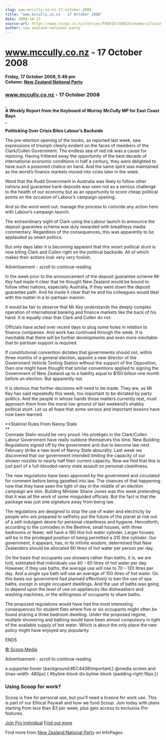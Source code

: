 ```yaml
---
slug: www-mccully-co-nz-17-october-2008
title: "www.mccully.co.nz - 17 October 2008"
date: 2008-10-17
source-url: https://www.scoop.co.nz/stories/PA0810/S00424/wwwmccullyconz-17-october-2008.htm
author: new-zealand-national-party
---
```

www.mccully.co.nz - 17 October 2008
===================================

**Friday, 17 October 2008, 5:49 pm**  
**Column: [New Zealand National Party](https://info.scoop.co.nz/New_Zealand_National_Party)**

### www.mccully.co.nz - 17 October 2008

  
_  
**A Weekly Report from the Keyboard of Murray McCully MP for East Coast Bays**  
_

**Politicking Over Crisis Bites Labour’s Backside**

The pre-election opening of the books, as reported last week, saw expressions of triumph clearly evident on the faces of members of the Clark/Cullen Government. The endless sea of red ink was a cause for rejoicing. Having frittered away the opportunity of the best decade of international economic conditions in half a century, they were delighted to have such a poisoned chalice on hand. And the same spirit was maintained as the world’s finance markets moved into crisis later in the week.

Word that the Rudd Government in Australia was likely to follow other nations and guarantee bank deposits was seen not as a serious challenge to the health of our economy but as an opportunity to score cheap political points on the occasion of Labour’s campaign opening.

And so the word went out: manage the process to coincide any action here with Labour’s campaign launch.

The extraordinary sight of Clark using the Labour launch to announce the deposit guarantee scheme was duly rewarded with breathless media commentary. Regardless of the consequences, this was apparently to be applauded as smart politics.

But only days later it is becoming apparent that this smart political stunt is now biting Clark and Cullen right on the political backside. All of which makes their actions look very very foolish.

Advertisement - scroll to continue reading





In the week prior to the announcement of the deposit guarantee scheme Mr Key had made it clear that he thought New Zealand would be bound to follow other nations, especially Australia, if they went down the deposit guarantee path. And he made it clear that he and his colleagues would deal with the matter in a bi-partisan manner.

It would be fair to observe that Mr Key understands the deeply complex operation of international banking and finance markets like the back of his hand. It is equally clear that Clark and Cullen do not.

Officials have acted over recent days to plug some holes in relation to finance companies. And work has continued through the week. It is inevitable that there will be further developments and even more inevitable that bi-partisan support is required.

If constitutional convention dictates that governments should not, within three months of a general election, appoint a new director of the Government Vehicle Testing Station without the support of the Opposition, then one might have thought that similar conventions applied to signing the Government of New Zealand up to a liability equal to $150 billion one month before an election. But apparently not.

It is obvious that further decisions will need to be made. They are, as Mr Key has said repeatedly this week, too important to be dictated by party politics. And the people in whose hands those matters currently rest, must approach them from the moral low ground of last weekend’s shabby political stunt. Let us all hope that some serious and important lessons have now been learned.

**Stalinist Rules From Nanny State  
**  
Comrade Stalin would be very proud. His protégés in the Clark/Cullen Labour Government have really outdone themselves this time. New Building Regulations signed off by the government and due to become law next February strike a new level of Nanny State absurdity. Last week we discovered that our government intended limiting the capacity of our shower nozzles to nearly half their current capacity. Now we find that this is just part of a full-blooded nanny state assault on personal cleanliness.

The new regulations have been approved by the government and circulated for comment before being gazetted into law. The chances of that happening now that they have seen the light of day in the middle of an election campaign are slim. Building Minister Shane Jones was this week pretending that it was all the work of some misguided officials. But the fact is that the package was just one signature away from being law.

The regulations are designed to stop the use of water and electricity by people who are prepared to selfishly put the future of the planet at risk out of a self-indulgent desire for personal cleanliness and hygiene. Henceforth, according to the comrades in the Beehive, small houses, with three bedrooms or fewer, will have a 180 litre hot water cylinder. Larger houses will be in the privileged position of being permitted a 315 litre cylinder. Our government, it appears, has, in its infinite wisdom, determined that New Zealanders should be allocated 60 litres of hot water per person per day.

On the basis that occupants use showers rather than baths, it is, we are told, estimated that individuals use 40 – 60 litres of hot water per day. However, if they use baths, the average use will rise to 70 – 120 litres per day. And a single spa bath will use an average of 100 litres of hot water. On this basis our government had planned effectively to ban the use of spa baths, except in single occupant dwellings. And the use of baths was going to depend upon the level of use on appliances like dishwashers and washing machines, or the willingness of occupants to share baths.

The proposed regulations would have had the most interesting consequences for student flats where five or six occupants might often be found sharing a three bedroom dwelling. Under the proposed regime, multiple showering and bathing would have been almost compulsory in light of the available supply of hot water. Which is about the only place the new policy might have enjoyed any popularity.

ENDS  

[© Scoop Media](http://www.scoop.co.nz/about/terms.html)  

Advertisement - scroll to continue reading



a.supporter:hover {background:#EC4438!important;} @media screen and (max-width: 480px) { #byline-block div.byline-block {padding-right:16px;}}

### Using Scoop for work?

Scoop is free for personal use, but you’ll need a licence for work use. This is part of our Ethical Paywall and how we fund Scoop. Join today with plans starting from less than $3 per week, plus gain access to exclusive _Pro_ features.  
  
[Join Pro Individual](https://pro.scoop.co.nz/Individual/?from=ProIn24) [Find out more](https://pro.scoop.co.nz/using-scoop-for-work/?from=ProIn24)

Find more from [New Zealand National Party](https://info.scoop.co.nz/New_Zealand_National_Party) on InfoPages.